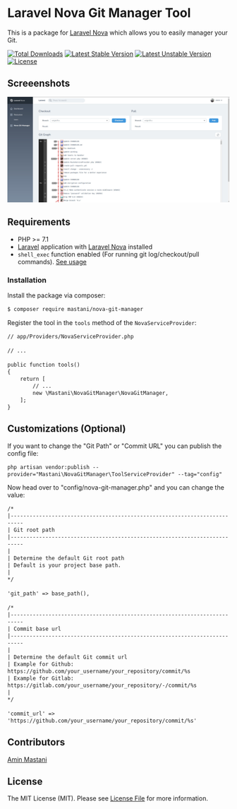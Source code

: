 # Laravel Nova Git Manager Tool

This is a package for [Laravel Nova](https://nova.laravel.com/) which allows you to easily manager your Git.

[![Total Downloads](https://poser.pugx.org/mastani/nova-git-manager/downloads)](https://packagist.org/packages/mastani/nova-git-manager)
[![Latest Stable Version](https://poser.pugx.org/mastani/nova-git-manager/v/stable)](https://packagist.org/packages/mastani/nova-git-manager)
[![Latest Unstable Version](https://poser.pugx.org/mastani/nova-git-manager/v/unstable)](https://packagist.org/packages/mastani/nova-git-manager)
[![License](https://poser.pugx.org/mastani/nova-git-manager/license)](https://packagist.org/packages/mastani/nova-git-manager)

## Screeenshots

![Laravel Nova Git Manager Tool](https://raw.githubusercontent.com/mastani/nova-git-manager/master/screenshot.jpg "Laravel Nova Git Manager Tool")

## Requirements

* PHP >= 7.1
* [Laravel](https://laravel.com/) application with [Laravel Nova](https://nova.laravel.com/) installed
* ``` shell_exec ``` function enabled (For running git log/checkout/pull commands). [See usage](https://github.com/mastani/nova-git-manager/blob/3412c1e74014a33966e59be8325e6d3c67396bbd/src/Http/Controllers/NovaGitController.php#L15)

### Installation

Install the package via composer:
```bash
$ composer require mastani/nova-git-manager
```

Register the tool in the `tools` method of the `NovaServiceProvider`:
```
// app/Providers/NovaServiceProvider.php

// ...

public function tools()
{
    return [
        // ...
        new \Mastani\NovaGitManager\NovaGitManager,
    ];
}
```

## Customizations (Optional)

If you want to change the "Git Path" or "Commit URL" you can publish the config file:
```
php artisan vendor:publish --provider="Mastani\NovaGitManager\ToolServiceProvider" --tag="config"
```

Now head over to "config/nova-git-manager.php" and you can change the value:
```
/*
|--------------------------------------------------------------------------
| Git root path
|--------------------------------------------------------------------------
|
| Determine the default Git root path
| Default is your project base path.
|
*/

'git_path' => base_path(),

/*
|--------------------------------------------------------------------------
| Commit base url
|--------------------------------------------------------------------------
|
| Determine the default Git commit url
| Example for Github: https://github.com/your_username/your_repository/commit/%s
| Example for Gitlab: https://gitlab.com/your_username/your_repository/-/commit/%s
|
*/

'commit_url' => 'https://github.com/your_username/your_repository/commit/%s'
```

## Contributors
[Amin Mastani](https://github.com/mastani)

## License

The MIT License (MIT). Please see [License File](LICENSE.md) for more information.
